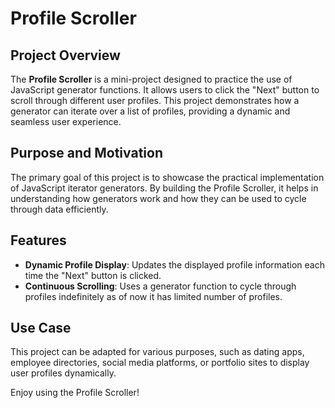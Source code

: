 # Profile Scroller

## Project Overview

The **Profile Scroller** is a mini-project designed to practice the use of JavaScript generator functions. It allows users to click the "Next" button to scroll through different user profiles. This project demonstrates how a generator can iterate over a list of profiles, providing a dynamic and seamless user experience.

## Purpose and Motivation

The primary goal of this project is to showcase the practical implementation of JavaScript iterator generators. By building the Profile Scroller, it helps in understanding how generators work and how they can be used to cycle through data efficiently.

## Features

- **Dynamic Profile Display**: Updates the displayed profile information each time the "Next" button is clicked.
- **Continuous Scrolling**: Uses a generator function to cycle through profiles indefinitely as of now it has limited number of profiles.

## Use Case

This project can be adapted for various purposes, such as dating apps, employee directories, social media platforms, or portfolio sites to display user profiles dynamically.

Enjoy using the Profile Scroller!
